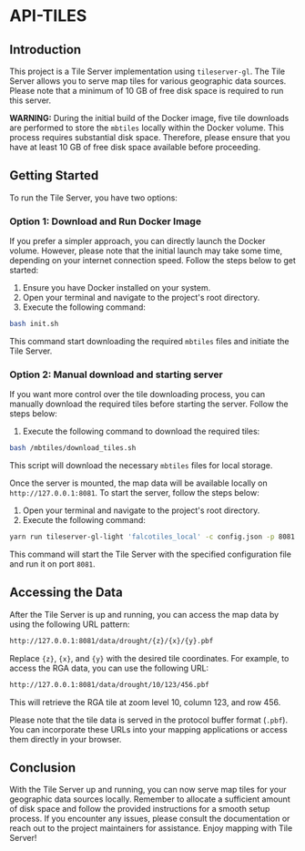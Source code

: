 # API-TILES

## Introduction
This project is a Tile Server implementation using `tileserver-gl`. The Tile Server allows you to serve map tiles for various geographic data sources. Please note that a minimum of 10 GB of free disk space is required to run this server.

**WARNING:** During the initial build of the Docker image, five tile downloads are performed to store the `mbtiles` locally within the Docker volume. This process requires substantial disk space. Therefore, please ensure that you have at least 10 GB of free disk space available before proceeding.

## Getting Started
To run the Tile Server, you have two options:

### Option 1: Download and Run Docker Image
If you prefer a simpler approach, you can directly launch the Docker volume. However, please note that the initial launch may take some time, depending on your internet connection speed. Follow the steps below to get started:

1. Ensure you have Docker installed on your system.
2. Open your terminal and navigate to the project's root directory.
3. Execute the following command:

```bash
bash init.sh
```

This command start downloading the required `mbtiles` files and initiate the Tile Server.

### Option 2: Manual download and starting server
If you want more control over the tile downloading process, you can manually download the required tiles before starting the server. Follow the steps below:

1. Execute the following command to download the required tiles:


```bash
bash /mbtiles/download_tiles.sh
```

This script will download the necessary `mbtiles` files for local storage.

Once the server is mounted, the map data will be available locally on `http://127.0.0.1:8081`. To start the server, follow the steps below:

1. Open your terminal and navigate to the project's root directory.
2. Execute the following command:

```bash
yarn run tileserver-gl-light 'falcotiles_local' -c config.json -p 8081
```

This command will start the Tile Server with the specified configuration file and run it on port `8081`.

## Accessing the Data
After the Tile Server is up and running, you can access the map data by using the following URL pattern:

```bash
http://127.0.0.1:8081/data/drought/{z}/{x}/{y}.pbf
```


Replace `{z}`, `{x}`, and `{y}` with the desired tile coordinates. For example, to access the RGA data, you can use the following URL:

```bash
http://127.0.0.1:8081/data/drought/10/123/456.pbf
```

This will retrieve the RGA tile at zoom level 10, column 123, and row 456.

Please note that the tile data is served in the protocol buffer format (`.pbf`). You can incorporate these URLs into your mapping applications or access them directly in your browser.

## Conclusion
With the Tile Server up and running, you can now serve map tiles for your geographic data sources locally. Remember to allocate a sufficient amount of disk space and follow the provided instructions for a smooth setup process. If you encounter any issues, please consult the documentation or reach out to the project maintainers for assistance. Enjoy mapping with Tile Server!
